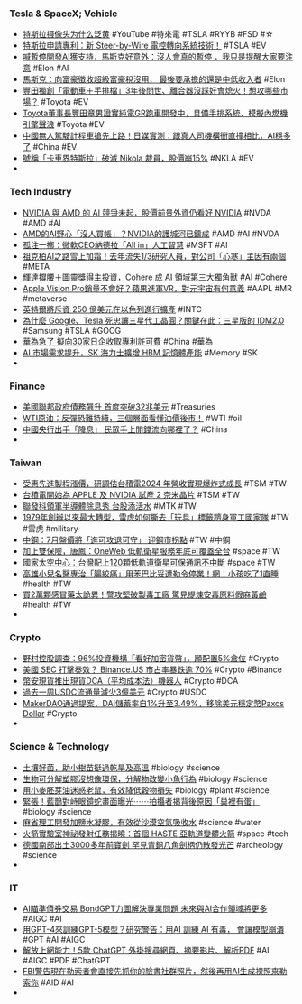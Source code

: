 ### Tesla & SpaceX; Vehicle
- [特斯拉摄像头为什么泛黄](https://www.youtube.com/watch?v=1PyFwvsI-0w) #YouTube #特來電 #TSLA #RYYB #FSD #☆
- [特斯拉申請專利：新 Steer-by-Wire 電控轉向系統技術！](https://wuangus.cc/tesla-steer-by-wire-patent-application/) #TSLA #EV
- [喊暫停開發AI獲支持，馬斯克好意外：沒人會真的暫停 ，我只是提醒大家要注意](https://www.bnext.com.tw/article/75725/ai-elon-musk) #Elon #AI
- [馬斯克：向富豪徵收超級富豪稅沒用， 最後要承擔的還是中低收入者](https://www.techbang.com/posts/107294-musk-raising-taxes-on-the-rich-will-only-hurt-low-and-middle) #Elon
- [豐田獨創「電動車＋手排檔」3年後問世、離合器沒踩好會熄火！想攻哪些市場？](https://www.bnext.com.tw/article/75728/toyota-ev-thoughts) #Toyota #EV
- [Toyota董事長豐田章男證實純電GR跑車開發中，具備手排系統、模擬內燃機引擎聲浪](https://news.u-car.com.tw/news/article/75233) #Toyota #EV
- [中國無人駕駛計程車搶先上路！日媒實測：跟真人司機橫衝直撞相比，AI穩多了](https://today.line.me/tw/v2/article/XYewK9Z) #China #EV
- [號稱「卡車界特斯拉」破滅 Nikola 裁員，股價崩15%](https://finance.technews.tw/2023/06/19/nikola-layoffs-stock-price-collapses-15percent/) #NKLA #EV
-
### Tech Industry
- [NVIDIA 與 AMD 的 AI 競爭未起，股價前景外資仍看好 NVIDIA](https://technews.tw/2023/06/19/mediatek-refutes-media-reports/) #NVDA #AMD #AI
- [AMD的AI野心「沒人買帳」？NVIDIA的護城河已鑄成](https://www.blocktempo.com/amds-ai-ambitions/) #AMD #AI #NVDA
- [孤注一擲：微軟CEO納德拉「All in」人工智慧](https://www.techbang.com/posts/107290-microsoft-ai-intelligence) #MSFT #AI
- [祖克柏AI之路雪上加霜！去年流失1/3研究人員，對公司「心寒」主因有兩個](https://www.bnext.com.tw/article/75726/meta-lost-a-third-of-ai-researchers) #META
- [輝達撐腰＋圖靈獎得主投資，Cohere 成 AI 領域第三大獨角獸](https://finance.technews.tw/2023/06/19/cohere/) #AI #Cohere
- [Apple Vision Pro銷量不會好？蘋果進軍VR，對元宇宙有何意義](https://www.blocktempo.com/what-apple-entry-into-virtual-reality-means-for-the-future-of-meta-platforms-and-the-metaverse/) #AAPL #MR #metaverse
- [英特爾將斥資 250 億美元在以色列進行擴產](https://technews.tw/2023/06/19/intel-to-spend-25-billion-to-expand-production-in-israel/) #INTC
- [為什麼 Google、Tesla 死忠讓三星代工晶圓？關鍵在此：三星版的 IDM2.0](https://www.inside.com.tw/article/31952-Why-Google-Tesla-insist-on-Samsung-foundry-wafers) #Samsung #TSLA #GOOG
- [華為急了 擬向30家日企收取專利許可費](https://ctee.com.tw/news/global/885776.html) #China #華為
- [AI 市場需求提升，SK 海力士擴增 HBM 記憶體產能](https://technews.tw/2023/06/19/sk-hynix-prepares-to-expand-hbm-memory-capacity/) #Memory #SK
-
### Finance
- [美國聯邦政府債務飆升 首度突破32兆美元](https://news.cnyes.com/news/id/5220253) #Treasuries
- [WTI原油：反彈恐難持續，三個層面看懂油價後市！](https://www.dailyfxasia.com/cn/cmarkets/20230618-24370.html) #WTI #oil
- [中國央行出手「降息」 民眾手上閒錢流向哪裡了？](https://news.cnyes.com/news/id/5219350) #China
-
### Taiwan
- [受惠先進製程漲價，研調估台積電2024 年營收實現爆炸式成長](https://finance.technews.tw/2023/06/19/omdia-tsmc/) #TSM #TW
- [台積電開始為 APPLE 及 NVIDIA 試產 2 奈米晶片](https://technews.tw/2023/06/19/tsmc-begins-trial-production-of-2nm-chips-for-apple-and-nvidia/) #TSM #TW
- [聯發科領軍半導體除息秀 台股添活水](https://ctee.com.tw/news/tech/885845.html) #MTK #TW
- [1979年創辦以來最大轉型，雷虎如何撕去「玩具」標籤躋身軍工國家隊](https://finance.technews.tw/2023/06/19/how-thunder-tiger-removed-the-toy-label-and-entering-the-military-industry/) #TW #雷虎 #military
- [中鋼：7月盤價將「進可攻退可守」 迎鋼市拐點](https://news.cnyes.com/news/id/5219251) #TW #中鋼
- [加上雙保險，唐鳳：OneWeb 低軌衛星服務年底可覆蓋全台](https://technews.tw/2023/06/19/audrey-tang-visted-uk-for-oneweb-cooperation-for-potential-conflict-in-taiwan/) #space #TW
- [國家太空中心：台灣配上120顆低軌道衛星可保通訊不中斷](https://www.cool3c.com/article/195064) #space #TW
- [高雄小兒名醫專治「腸絞痛」用苯巴比妥遭勒令停業！網：小孩吃了1直睡](https://today.line.me/tw/v2/article/7N8zgEl) #health #TW
- [買2萬顆感冒藥太詭異！警攻堅破製毒工廠 驚見提煉安毒原料假麻黃鹼](https://today.line.me/tw/v2/article/Ggyzk98) #health #TW
-
### Crypto
- [野村控股調查：96%投資機構「看好加密貨幣」，願配置5%倉位](https://www.blocktempo.com/nomura-digital-asset-subsidiary-survey/) #Crypto
- [美國 SEC 打擊奏效？ Binance.US 市占率暴跌逾 70%](https://blockcast.it/2023/06/19/binance-uss-market-share-shrunks-after-sec-lawsuit/) #Crypto #Binance
- [幣安現貨推出現貨DCA（平均成本法）機器人](https://m.cnyes.com/news/id/5220053) #Crypto #DCA
- [過去一周USDC流通量減少3億美元](https://news.cnyes.com/news/id/5219348) #Crypto #USDC
- [MakerDAO通過提案，DAI儲蓄率自1%升至3.49%，移除美元穩定幣Paxos Dollar](https://abmedia.io/makerdao-hikes-dai-savings-rate) #Crypto
-
### Science & Technology
- [土壤好菌，助小樹苗挺過乾旱及高溫](https://technews.tw/2023/06/15/soil-microbes-that-survived-tough-climates-can-help-young-trees-do-the-same/) #biology #science
- [生物可分解塑膠沒想像環保，分解物改變小魚行為](https://technews.tw/2023/06/19/degradable-bioplastics-still-alter-fish-behavior/) #biology #science
- [用小麥胚芽油迷惑老鼠，有效降低穀物損失](https://technews.tw/2023/06/18/scent-camouflage-keeps-mice-from-destroying-crops/) #biology #plant #science
- [緊張！藍鵲對峙眼鏡蛇畫面曝光⋯⋯拍攝者揭背後原因「巢裡有蛋」](https://today.line.me/tw/v2/article/yzP91G6) #biology #science
- [麻省理工開發加鹽水凝膠，有效從沙漠空氣吸收水](https://technews.tw/2023/06/19/salt-loaded-hydrogel/) #science #water
- [火箭實驗室神祕發射任務揭曉：首個 HASTE 亞軌道變體火箭](https://technews.tw/2023/06/19/rocket-lab-haste-hypersonic/) #space #tech
- [德國南部出土3000多年前寶劍 罕見青銅八角劍柄仍散發光芒](https://today.line.me/tw/v2/article/YaegKej) #archeology #science
-
### IT
- [AI瞄準債券交易 BondGPT力圖解決專業問題 未來與AI合作領域將更多](https://news.cnyes.com/news/id/5220054) #AIGC #AI
- [用GPT-4來訓練GPT-5模型？研究警告：用AI 訓練 AI 有毒， 會讓模型崩潰](https://www.techbang.com/posts/107295-gpt-5-will-die-from-gpt-4-backstab-oxbridge-research-warns-ai) #GPT #AI #AIGC
- [解放上網能力！5款 ChatGPT 外掛搜尋網頁、摘要影片、解析PDF](https://www.playpcesor.com/2023/06/5-chatgpt-pdf.html) #AI #AIGC #PDF #ChatGPT
- [FBI警告現在勒索者會直接先抓你的臉書社群照片，然後再用AI生成裸照來勒索你](https://www.techbang.com/posts/107036-blackmailers-download-users-facebook-community-photos-and-use) #AID #AI
-